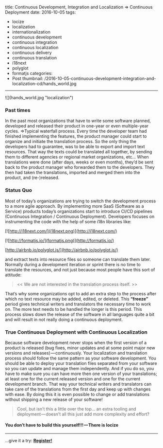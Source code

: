 title: Continuous Development, Integration and Localization => Continuous Deployment
date: 2016-10-05
tags:
  - locize
  - localization
  - internationalization
  - continuous development
  - continuous integration
  - continuous localization
  - continuous delivery
  - continuous translation
  - i18next
  - polyglot
  - formatjs
categories:
  - Post
thumbnail: /2016-10-05-continuous-development-integration-and-localization-cd/hands_world.jpg
---


<div class="img-100">
![](hands_world.jpg "localization")
</div>

### Past times

In the past most organizations that have to write some software planned, developed and released their product in one-year or even multiple-year cycles. =>Typical waterfall process.
Every time the developer team had finished implementing the features, the product manager could start to organize and initiate the translation process.
So the only thing the developers had to guarantee, was to be able to export and import text resources.
That way the texts could be translated all together, by sending them to different agencies or regional market organizations, etc…
When translations were done (after days, weeks or even months), they’d be sent back to the product manager who forwarded them to the developers.
They then had taken the translations, imported and merged them into the product, and (re-)released.


### Status Quo

Most of today’s organizations are trying to switch the development process to a more agile approach.
By implementing more SaaS (Software as a Service) products today’s organizations start to introduce CI/CD pipelines (Continuous Integration / Continuous Deployment).
Developers focuses on instrumenting the code with the help of some i18n libraries like:

[![http://i18next.com/](i18next.png)](http://i18next.com/)

[![http://formatjs.io/](formatjs.png)](http://formatjs.io/)

[http://airbnb.io/polyglot.js/](http://airbnb.io/polyglot.js/)

and extract texts into resource files so someone can translate them later.
Normally during a development iteration or sprint there is no time to translate the resources, and not just because most people have this sort of attitude:

> << We are not interested in the translation process itself. >>

That’s why some organizations opt to add an extra step to the process after which no text resource may be added, edited, or deleted.
This **“freeze”** period gives technical writers and translators the necessary time to work on. The more text needs to be handled the longer is this period.
This process slows down the release of the software in all languages quite a bit and will result in not really doing a continuous deployment.


### True Continuous Deployment with Continuous Localization

Because software development never stops when the first version of a product is released (bug fixes, minor updates and at some point major new versions and releases) — continuously.
Your localization and translation process should follow the same pattern as your software development.
You should be able to deploy your translation files separated from your software so you can update and manage them independently. And if you do so, you have to make sure you can have more then one version of your translations; at least one for the current released version and one for the current development branch.
That way your technical writers and translators can take care of the translations from the first day and keep up with changes with ease.
By doing this it is even possible to change or add translations without shipping a new release of your software!

> Cool, but isn’t this a little over the top… an extra tooling and deployment — doesn’t all this just add more complexity and effort?

#### You don’t have to build this yourself!!! — There is locize

<div class="contact" style="margin-top: 0px;">
<hr />
<p class="callout extra-margin">...give it a try: <strong><a href="https://www.locize.io/register">Register!</a></strong></p>
</div>
